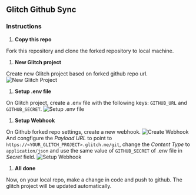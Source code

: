 ## Glitch Github Sync

### Instructions

1. **Copy this repo**
  
  Fork this repository and clone the forked repository to local machine.

1. **New Glitch project**
  
  Create new Glitch project based on forked github repo url.
  ![New Glitch Project](https://i.imgur.com/JnvKxkW.png)

1. **Setup .env file**
  
  On Glitch project, create a .env file with the following keys: `GITHUB_URL` and `GITHUB_SECRET`.
  ![Setup .env file](https://i.imgur.com/FHICVo4.png)

1. **Setup Webhook**
  
  On Github forked repo settings, create a new webhook.
  ![Create Webhook](https://i.imgur.com/PfS29SZ.png)
  And congfigure the _Payload URL_ to point to `https://<YOUR_GLITCH_PROJECT>.glitch.me/git`, change the _Content Type_ to `application/json` and use the same value of `GITHUB_SECRET` of .env file in _Secret_ field.
  ![Setup Webhook](https://i.imgur.com/GdWiTvC.png)

1. **All done**
  
  Now, on your local repo, make a change in code and push to github. The glitch project will be updated automatically.
